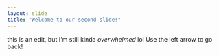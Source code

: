 ```yaml
---
layout: slide
title: "Welcome to our second slide!"
---
```

this is an edit, but I'm still kinda *overwhelmed* lol
Use the left arrow to go back!
